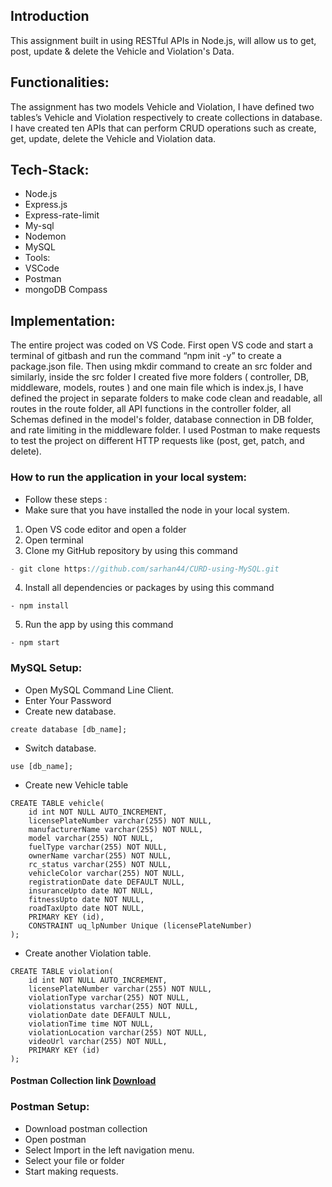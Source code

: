 ## Introduction
This assignment built in using RESTful APIs in Node.js, will allow us to get, post, update & delete the Vehicle and Violation's Data. 

## Functionalities:
The assignment has two models Vehicle and Violation, I have defined two tables’s Vehicle and Violation respectively to create collections in database.
I have created ten APIs that can perform CRUD operations such as create, get, update, delete the Vehicle and Violation data.

## Tech-Stack: 
* Node.js
* Express.js	            
* Express-rate-limit                
* My-sql
* Nodemon
* MySQL 
* Tools:
* VSCode
* Postman
* mongoDB Compass

## Implementation:
The entire project was coded on VS Code. First open VS code and start a terminal of gitbash and run the command “npm init -y” to create a package.json file. Then using mkdir command to create an src folder and similarly, inside the src folder I created five more folders ( controller, DB, middleware, models, routes ) and one main file which is index.js, I have defined the project in separate folders to make code clean and readable, all routes in the route folder, all API functions in the controller folder, all Schemas defined in the model's folder,  database connection in DB folder, and rate limiting in the middleware folder.
I used Postman to make requests to test the project on different HTTP requests like (post, get, patch, and delete).


### How to run the application in your local system:
* Follow these steps :
* Make sure that you have installed the node in your local system.

1. Open VS code editor and open a folder
2. Open terminal
3. Clone my GitHub repository by using this command 
```node.js
- git clone https://github.com/sarhan44/CURD-using-MySQL.git
``` 
4. Install all dependencies or packages by using this command
```
- npm install 
```
5. Run the app by using this command
 ```
- npm start 
```
### MySQL Setup:
* Open MySQL Command Line Client.
* Enter Your Password
* Create new database.
```
create database [db_name];
```
* Switch database.
```
use [db_name];
```
* Create new Vehicle table
```
CREATE TABLE vehicle(
    id int NOT NULL AUTO_INCREMENT,
    licensePlateNumber varchar(255) NOT NULL,
    manufacturerName varchar(255) NOT NULL,
    model varchar(255) NOT NULL,
    fuelType varchar(255) NOT NULL,
    ownerName varchar(255) NOT NULL,
    rc_status varchar(255) NOT NULL,
    vehicleColor varchar(255) NOT NULL,
    registrationDate date DEFAULT NULL,
    insuranceUpto date NOT NULL,
    fitnessUpto date NOT NULL,
    roadTaxUpto date NOT NULL,
    PRIMARY KEY (id),
    CONSTRAINT uq_lpNumber Unique (licensePlateNumber)
);

```
* Create another Violation table.
```
CREATE TABLE violation(
    id int NOT NULL AUTO_INCREMENT,
    licensePlateNumber varchar(255) NOT NULL,
    violationType varchar(255) NOT NULL,
    violationstatus varchar(255) NOT NULL,
    violationDate date DEFAULT NULL,
    violationTime time NOT NULL,
    violationLocation varchar(255) NOT NULL,
    videoUrl varchar(255) NOT NULL,
    PRIMARY KEY (id)
);
```



#### Postman Collection link [Download](https://drive.google.com/file/d/1FLEY9PkDHNYWQhazy5bAuhwjl71e8rgj/view?usp=sharing)

### Postman Setup:
* Download postman collection 
* Open postman 
* Select Import in the left navigation menu.
* Select your file or folder
* Start making requests.
